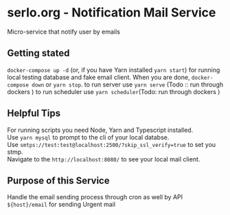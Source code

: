 # serlo.org - Notification Mail Service
Micro-service that notify user by emails

## Getting stated
`docker-compose up -d` (or, if you have Yarn installed `yarn start`) for running local testing database and fake email client.
When you are done, `docker-compose down` or `yarn stop`.
to run server use `yarn serve` (Todo :: run through dockers )
to run scheduler use `yarn scheduler`(Todo: run through dockers )

## Helpful Tips
For running scripts you need Node, Yarn and Typescript installed.  
Use `yarn mysql` to prompt to the cli of your local databse.  
Use `smtps://test:test@localhost:2500/?skip_ssl_verify=true` to set you stmp.  
Navigate to the `http://localhost:8080/` to see your local mail client.

## Purpose of this Service 
Handle the email sending process through cron as well by API `${host}/email` for sending Urgent mail


